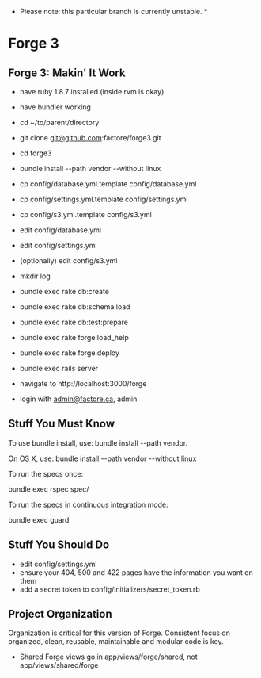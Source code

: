 * Please note: this particular branch is currently unstable. *

Forge 3
=======

Forge 3: Makin' It Work
-----------------------

* have ruby 1.8.7 installed (inside rvm is okay)
* have bundler working

* cd ~/to/parent/directory
* git clone git@github.com:factore/forge3.git
* cd forge3
* bundle install --path vendor --without linux
* cp config/database.yml.template config/database.yml
* cp config/settings.yml.template config/settings.yml
* cp config/s3.yml.template config/s3.yml
* edit config/database.yml
* edit config/settings.yml
* (optionally) edit config/s3.yml
* mkdir log
* bundle exec rake db:create
* bundle exec rake db:schema:load
* bundle exec rake db:test:prepare
* bundle exec rake forge:load_help
* bundle exec rake forge:deploy
* bundle exec rails server
* navigate to http://localhost:3000/forge
* login with admin@factore.ca, admin

Stuff You Must Know
-------------------

To use bundle install, use:
  bundle install --path vendor.

On OS X, use:
  bundle install --path vendor --without linux

To run the specs once:

  bundle exec rspec spec/

To run the specs in continuous integration mode:

  bundle exec guard


Stuff You Should Do
-------------------

* edit config/settings.yml
* ensure your 404, 500 and 422 pages have the information you want on them
* add a secret token to config/initializers/secret_token.rb


Project Organization
--------------------

Organization is critical for this version of Forge.  Consistent focus on organized, clean, reusable, maintainable and modular code is key.

* Shared Forge views go in app/views/forge/shared, not app/views/shared/forge
